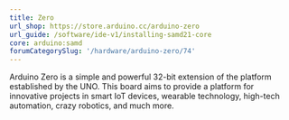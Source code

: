 ```yaml
---
title: Zero
url_shop: https://store.arduino.cc/arduino-zero
url_guide: /software/ide-v1/installing-samd21-core
core: arduino:samd
forumCategorySlug: '/hardware/arduino-zero/74'
---
```


Arduino Zero is a simple and powerful 32-bit extension of the platform established by the UNO. This board aims to provide a platform for innovative projects in smart IoT devices, wearable technology, high-tech automation, crazy robotics, and much more.
